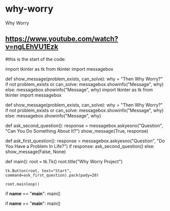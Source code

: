 # why-worry
Why Worry

https://www.youtube.com/watch?v=ngLEhVU1Ezk
----------------------------------------------------

#this is the start of the code: 


import tkinter as tk
from tkinter import messagebox

def show_message(problem_exists, can_solve):
    why = "Then Why Worry?"
    if not problem_exists or can_solve:
        messagebox.showinfo("Message", why)
    else:
        messagebox.showinfo("Message", why)
import tkinter as tk
from tkinter import messagebox

def show_message(problem_exists, can_solve):
    why = "Then Why Worry?"
    if not problem_exists or can_solve:
        messagebox.showinfo("Message", why)
    else:
        messagebox.showinfo("Message", why)

def ask_second_question():
    response = messagebox.askyesno("Question", "Can You Do Something About It?")
    show_message(True, response)

def ask_first_question():
    response = messagebox.askyesno("Question", "Do You Have a Problem In Life?")
    if response:
        ask_second_question()
    else:
        show_message(False, None)

def main():
    root = tk.Tk()
    root.title("Why Worry Project")
    
    tk.Button(root, text="Start", command=ask_first_question).pack(pady=20)
    
    root.mainloop()

if __name__ == "__main__":
    main()

if __name__ == "__main__":
    main()
